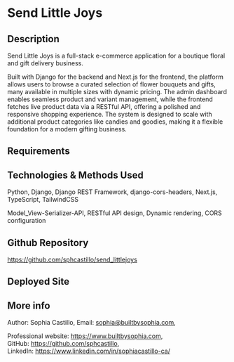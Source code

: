 # Send Little Joys

## Description

Send Little Joys is a full-stack e-commerce application for a boutique floral and gift delivery business. 

Built with Django for the backend and Next.js for the frontend, the platform allows users to browse a curated selection of flower bouquets and gifts, many available in multiple sizes with dynamic pricing. The admin dashboard enables seamless product and variant management, while the frontend fetches live product data via a RESTful API, offering a polished and responsive shopping experience. The system is designed to scale with additional product categories like candies and goodies, making it a flexible foundation for a modern gifting business.

## Requirements

## Technologies & Methods Used

Python, Django, Django REST Framework, django-cors-headers, Next.js, TypeScript, TailwindCSS

Model_View-Serializer-API, RESTful API design, Dynamic rendering, CORS configuration

## Github Repository

https://github.com/sphcastillo/send_littlejoys

## Deployed Site

## More info

Author: Sophia Castillo,
Email: sophia@builtbysophia.com,

Professional website: https://www.builtbysophia.com,
GitHub: https://github.com/sphcastillo,
LinkedIn: https://www.linkedin.com/in/sophiacastillo-ca/